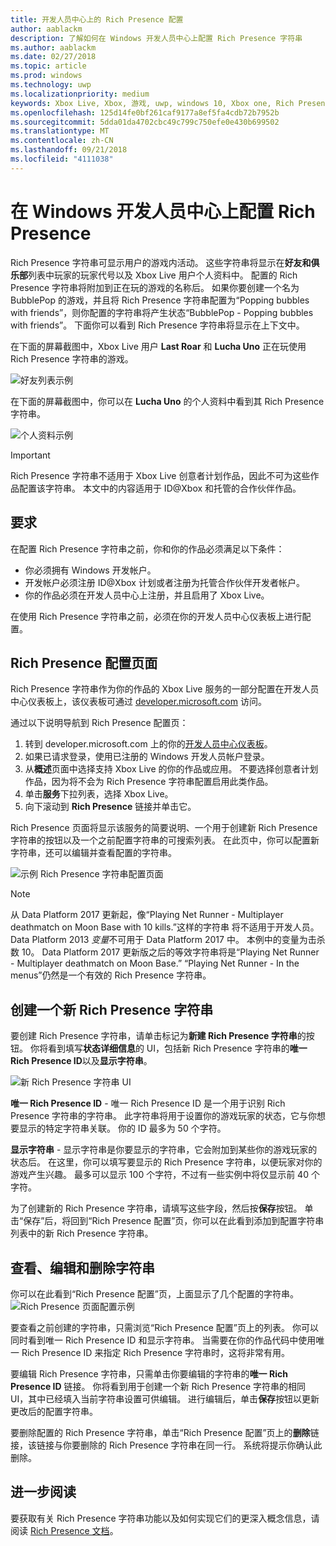 ```yaml
---
title: 开发人员中心上的 Rich Presence 配置
author: aablackm
description: 了解如何在 Windows 开发人员中心上配置 Rich Presence 字符串
ms.author: aablackm
ms.date: 02/27/2018
ms.topic: article
ms.prod: windows
ms.technology: uwp
ms.localizationpriority: medium
keywords: Xbox Live, Xbox, 游戏, uwp, windows 10, Xbox one, Rich Presence 字符串, Windows 开发人员中心
ms.openlocfilehash: 125d14fe0bf261caf9177a8ef5fa4cdb72b7952b
ms.sourcegitcommit: 5dda01da4702cbc49c799c750efe0e430b699502
ms.translationtype: MT
ms.contentlocale: zh-CN
ms.lasthandoff: 09/21/2018
ms.locfileid: "4111038"
---
```

# <a name="configure-rich-presence-on-windows-dev-center"></a>在 Windows 开发人员中心上配置 Rich Presence

Rich Presence 字符串可显示用户的游戏内活动。 这些字符串将显示在**好友和俱乐部**列表中玩家的玩家代号以及 Xbox Live 用户个人资料中。 配置的 Rich Presence 字符串将附加到正在玩的游戏的名称后。 如果你要创建一个名为 BubblePop 的游戏，并且将 Rich Presence 字符串配置为“Popping bubbles with friends”，则你配置的字符串将产生状态“BubblePop - Popping bubbles with friends”。 下面你可以看到 Rich Presence 字符串将显示在上下文中。

在下面的屏幕截图中，Xbox Live 用户 **Last Roar** 和 **Lucha Uno** 正在玩使用 Rich Presence 字符串的游戏。

![好友列表示例](../../images/rich_presence/RichPresence_FriendsList_Screen.jpg)

在下面的屏幕截图中，你可以在 **Lucha Uno** 的个人资料中看到其 Rich Presence 字符串。

![个人资料示例](../../images/rich_presence/RichPresence_Config_ProfileScreen.jpg)

> [!IMPORTANT]
> Rich Presence 字符串不适用于 Xbox Live 创意者计划作品，因此不可为这些作品配置该字符串。 本文中的内容适用于 ID@Xbox 和托管的合作伙伴作品。

## <a name="requirements"></a>要求

在配置 Rich Presence 字符串之前，你和你的作品必须满足以下条件：

- 你必须拥有 Windows 开发帐户。
- 开发帐户必须注册 ID@Xbox 计划或者注册为托管合作伙伴开发者帐户。
- 你的作品必须在开发人员中心上注册，并且启用了 Xbox Live。

在使用 Rich Presence 字符串之前，必须在你的开发人员中心仪表板上进行配置。

## <a name="rich-presence-configuration-page"></a>Rich Presence 配置页面

Rich Presence 字符串作为你的作品的 Xbox Live 服务的一部分配置在开发人员中心仪表板上，该仪表板可通过 [developer.microsoft.com](https://developer.microsoft.com/windows) 访问。

通过以下说明导航到 Rich Presence 配置页：

1. 转到 developer.microsoft.com 上的你的[开发人员中心仪表板](https://developer.microsoft.com/windows)。
2. 如果已请求登录，使用已注册的 Windows 开发人员帐户登录。
3. 从**概述**页面中选择支持 Xbox Live 的你的作品或应用。 不要选择创意者计划作品，因为将不会为 Rich Presence 字符串配置启用此类作品。
4. 单击**服务**下拉列表，选择 Xbox Live。
5. 向下滚动到 **Rich Presence** 链接并单击它。

Rich Presence 页面将显示该服务的简要说明、一个用于创建新 Rich Presence 字符串的按钮以及一个之前配置字符串的可搜索列表。 在此页中，你可以配置新字符串，还可以编辑并查看配置的字符串。

![示例 Rich Presence 字符串配置页面](../../images/rich_presence/RichPresence_ConfigPage_New.JPG)

> [!NOTE]
> 从 Data Platform 2017 更新起，像“Playing Net Runner - Multiplayer deathmatch on Moon Base with 10 kills.”这样的字符串 将不适用于开发人员。 Data Platform 2013 *变量*不可用于 Data Platform 2017 中。 本例中的变量为击杀数 10。 Data Platform 2017 更新版之后的等效字符串将是“Playing Net Runner - Multiplayer deathmatch on Moon Base.” “Playing Net Runner - In the menus”仍然是一个有效的 Rich Presence 字符串。

## <a name="create-a-new-rich-presence-string"></a>创建一个新 Rich Presence 字符串

要创建 Rich Presence 字符串，请单击标记为**新建 Rich Presence 字符串**的按钮。 你将看到填写**状态详细信息**的 UI，包括新 Rich Presence 字符串的**唯一 Rich Presence ID**以及**显示字符串**。

![新 Rich Presence 字符串 UI](../../images/rich_presence/RichPresence_Config_NewString.JPG)

**唯一 Rich Presence ID** - 唯一 Rich Presence ID 是一个用于识别 Rich Presence 字符串的字符串。 此字符串将用于设置你的游戏玩家的状态，它与你想要显示的特定字符串关联。 你的 ID 最多为 50 个字符。

**显示字符串** - 显示字符串是你要显示的字符串，它会附加到某些你的游戏玩家的状态后。 在这里，你可以填写要显示的 Rich Presence 字符串，以便玩家对你的游戏产生兴趣。 最多可以显示 100 个字符，不过有一些实例中将仅显示前 40 个字符。

为了创建新的 Rich Presence 字符串，请填写这些字段，然后按**保存**按钮。
单击“保存”后，将回到“Rich Presence 配置”页，你可以在此看到添加到配置字符串列表中的新 Rich Presence 字符串。

## <a name="review-edit-and-delete-strings"></a>查看、编辑和删除字符串

你可以在此看到“Rich Presence 配置”页，上面显示了几个配置的字符串。
![Rich Presence 页面配置示例](../../images/rich_presence/RichPresence_ConfigPage_Configured.JPG)

要查看之前创建的字符串，只需浏览“Rich Presence 配置”页上的列表。 你可以同时看到唯一 Rich Presence ID 和显示字符串。 当需要在你的作品代码中使用唯一 Rich Presence ID 来指定 Rich Presence 字符串时，这将非常有用。

要编辑 Rich Presence 字符串，只需单击你要编辑的字符串的**唯一 Rich Presence ID** 链接。 你将看到用于创建一个新 Rich Presence 字符串的相同 UI，其中已经填入当前字符串设置可供编辑。 进行编辑后，单击**保存**按钮以更新更改后的配置字符串。

要删除配置的 Rich Presence 字符串，单击“Rich Presence 配置”页上的**删除**链接，该链接与你要删除的 Rich Presence 字符串在同一行。 系统将提示你确认此删除。

## <a name="further-reading"></a>进一步阅读

要获取有关 Rich Presence 字符串功能以及如何实现它们的更深入概念信息，请阅读 [Rich Presence 文档](https://docs.microsoft.com/en-us/windows/uwp/xbox-live/social-platform/rich-presence-strings/rich-presence-strings-overview)。